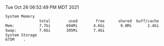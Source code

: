 Tue Oct 26 06:52:49 PM MDT 2021
```bash
System Memory
               total        used        free      shared  buff/cache   available
Mem:           7.7Gi       694Mi       4.6Gi       9.0Mi       2.4Gi       6.7Gi
Swap:          7.6Gi       305Mi       7.4Gi
System Storage
675M	.
```
```bash
